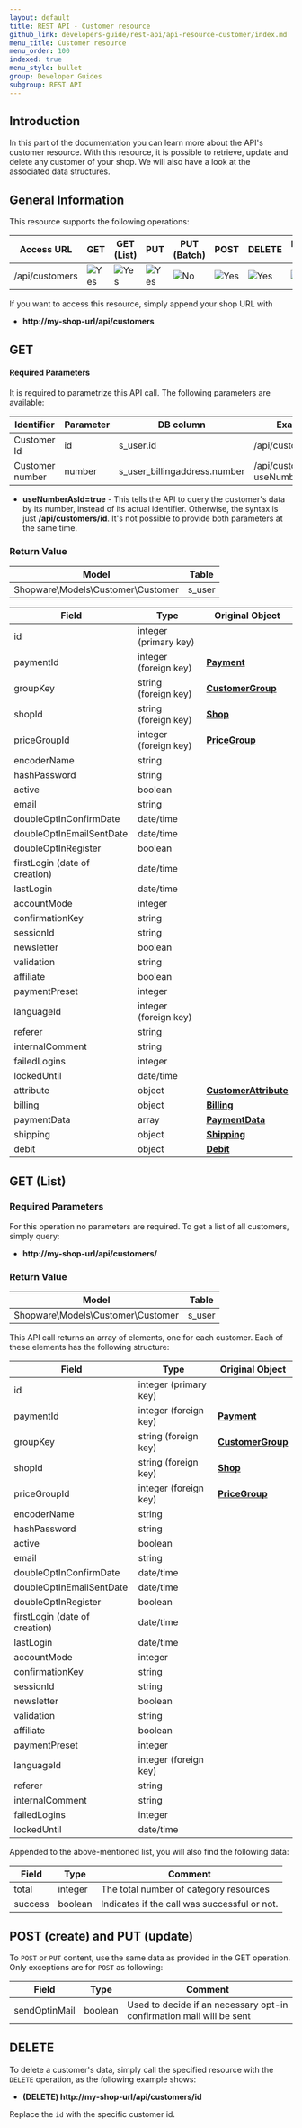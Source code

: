 ```yaml
---
layout: default
title: REST API - Customer resource
github_link: developers-guide/rest-api/api-resource-customer/index.md
menu_title: Customer resource
menu_order: 100
indexed: true
menu_style: bullet
group: Developer Guides
subgroup: REST API
---
```


## Introduction

In this part of the documentation you can learn more about the API's customer resource.
With this resource, it is possible to retrieve, update and delete any customer of your shop.
We will also have a look at the associated data structures.

## General Information

This resource supports the following operations:

| Access URL    | GET                    | GET (List)             | PUT                    | PUT (Batch)          | POST                   | DELETE                 | DELETE (Batch)       |
|----------------|------------------------|------------------------|------------------------|----------------------|------------------------|------------------------|----------------------|
| /api/customers | ![Yes](../img/yes.png) | ![Yes](../img/yes.png) | ![Yes](../img/yes.png) | ![No](../img/no.png) | ![Yes](../img/yes.png) | ![Yes](../img/yes.png) | ![No](../img/no.png) |

If you want to access this resource, simply append your shop URL with

* **http://my-shop-url/api/customers**

## GET

#### Required Parameters

It is required to parametrize this API call.
The following parameters are available:

| Identifier      | Parameter | DB column                    | Example call                            |
|-----------------|-----------|------------------------------|-----------------------------------------|
| Customer Id     | id        | s_user.id                    | /api/customers/2                        |
| Customer number | number    | s_user_billingaddress.number | /api/customers/20003?useNumberAsId=true |

* **useNumberAsId=true** - This tells the API to query the customer's data by its number, instead of its actual identifier.
Otherwise, the syntax is just **/api/customers/id**.
It's not possible to provide both parameters at the same time.

### Return Value

| Model                             | Table  |
|-----------------------------------|--------|
| Shopware\Models\Customer\Customer | s_user |

| Field                         | Type                  | Original Object                                        |
|-------------------------------|-----------------------|--------------------------------------------------------|
| id                            | integer (primary key) |                                                        |
| paymentId                     | integer (foreign key) | **[Payment](../models/#payment-data)**                 |
| groupKey                      | string (foreign key)  | **[CustomerGroup](../models/#customer-group)**         |
| shopId                        | string (foreign key)  | **[Shop](../models/#shop)**                            |
| priceGroupId                  | integer (foreign key) | **[PriceGroup](../models/#price-group)**               |
| encoderName                   | string                |                                                        |
| hashPassword                  | string                |                                                        |
| active                        | boolean               |                                                        |
| email                         | string                |                                                        |
| doubleOptInConfirmDate        | date/time             |                                                        |
| doubleOptInEmailSentDate      | date/time             |                                                        |
| doubleOptInRegister           | boolean               |                                                        |
| firstLogin (date of creation) | date/time             |                                                        |
| lastLogin                     | date/time             |                                                        |
| accountMode                   | integer               |                                                        |
| confirmationKey               | string                |                                                        |
| sessionId                     | string                |                                                        |
| newsletter                    | boolean               |                                                        |
| validation                    | string                |                                                        |
| affiliate                     | boolean               |                                                        |
| paymentPreset                 | integer               |                                                        |
| languageId                    | integer (foreign key) |                                                        |
| referer                       | string                |                                                        |
| internalComment               | string                |                                                        |
| failedLogins                  | integer               |                                                        |
| lockedUntil                   | date/time             |                                                        |
| attribute                     | object                | **[CustomerAttribute](../models/#customer-attribute)** |
| billing                       | object                | **[Billing](../models/#address)**                      |
| paymentData                   | array                 | **[PaymentData](../models/#payment-data)**             |
| shipping                      | object                | **[Shipping](../models/#address)**                     |
| debit                         | object                | **[Debit](../models/#debit)**                          |

## GET (List)

### Required Parameters
For this operation no parameters are required.
To get a list of all customers, simply query:

* **http://my-shop-url/api/customers/**

### Return Value
| Model                             | Table  |
|-----------------------------------|--------|
| Shopware\Models\Customer\Customer | s_user |

This API call returns an array of elements, one for each customer. Each of these elements has the following structure:

| Field                         | Type                  | Original Object                                |
|-------------------------------|-----------------------|------------------------------------------------|
| id                            | integer (primary key) |                                                |
| paymentId                     | integer (foreign key) | **[Payment](../models/#payment-instance)**     |
| groupKey                      | string (foreign key)  | **[CustomerGroup](../models/#customer-group)** |
| shopId                        | string (foreign key)  | **[Shop](../models/#shop)**                    |
| priceGroupId                  | integer (foreign key) | **[PriceGroup](../models/#price-group)**       |
| encoderName                   | string                |                                                |
| hashPassword                  | string                |                                                |
| active                        | boolean               |                                                |
| email                         | string                |                                                |
| doubleOptInConfirmDate        | date/time             |                                                |
| doubleOptInEmailSentDate      | date/time             |                                                |
| doubleOptInRegister           | boolean               |                                                |
| firstLogin (date of creation) | date/time             |                                                |
| lastLogin                     | date/time             |                                                |
| accountMode                   | integer               |                                                |
| confirmationKey               | string                |                                                |
| sessionId                     | string                |                                                |
| newsletter                    | boolean               |                                                |
| validation                    | string                |                                                |
| affiliate                     | boolean               |                                                |
| paymentPreset                 | integer               |                                                |
| languageId                    | integer (foreign key) |                                                |
| referer                       | string                |                                                |
| internalComment               | string                |                                                |
| failedLogins                  | integer               |                                                |
| lockedUntil                   | date/time             |                                                |

Appended to the above-mentioned list, you will also find the following data:

| Field   | Type    | Comment                                      |
|---------|---------|----------------------------------------------|
| total   | integer | The total number of category resources       |
| success | boolean | Indicates if the call was successful or not. |

## POST (create) and PUT (update)

To `POST` or `PUT` content, use the same data as provided in the GET operation. Only exceptions are for `POST` as following:

| Field         | Type    | Comment                                                             |
|---------------|---------|---------------------------------------------------------------------|
| sendOptinMail | boolean | Used to decide if an necessary opt-in confirmation mail will be sent |

## DELETE

To delete a customer's data, simply call the specified resource with the `DELETE` operation, as the following example shows:

* **(DELETE) http://my-shop-url/api/customers/id**

Replace the `id` with the specific customer id.

